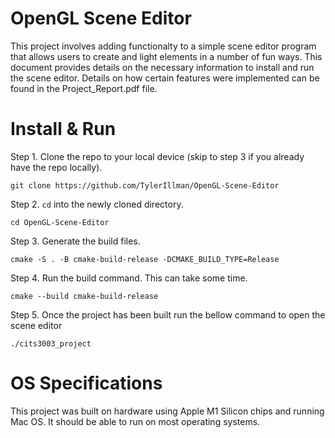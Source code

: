 # OpenGL Scene Editor

This project involves adding functionalty to a simple scene editor program that allows users to create and light elements in a number of fun ways. This document provides details on the necessary information to install and run the scene editor. Details on how certain features were implemented can be found in the Project_Report.pdf file.

# Install & Run

Step 1. Clone the repo to your local device (skip to step 3 if you already have the repo locally).

```
git clone https://github.com/TylerIllman/OpenGL-Scene-Editor
```

Step 2. `cd` into the newly cloned directory.

```
cd OpenGL-Scene-Editor
```

Step 3. Generate the build files.

```
cmake -S . -B cmake-build-release -DCMAKE_BUILD_TYPE=Release
```

Step 4. Run the build command. This can take some time.

```
cmake --build cmake-build-release
```

Step 5. Once the project has been built run the bellow command to open the scene editor

```
./cits3003_project
```

# OS Specifications

This project was built on hardware using Apple M1 Silicon chips and running Mac OS. It should be able to run on most operating systems.


